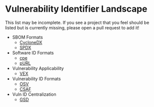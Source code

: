 # Vulnerability Identifier Landscape

This list may be incomplete. If you see a project that you feel should be listed but is currently missing, please open a pull request to add it!

- SBOM Formats
	- [CycloneDX](https://cyclonedx.org/)
	- [SPDX](https://spdx.dev/)
- Software ID Formats
	- [cpe](https://nvd.nist.gov/products/cpe)
	- [pURL](https://github.com/package-url/purl-spec)
- Vulnerability Applicability
	- [VEX](https://cyclonedx.org/capabilities/vex/)
- Vulnerability ID Formats
	- [OSV](https://ossf.github.io/osv-schema/)
	- [CSAF](https://oasis-open.github.io/csaf-documentation/)
- Vuln ID Centralization
	- [GSD](https://globalsecuritydatabase.org)
